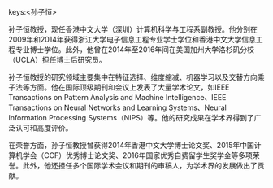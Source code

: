 keys:<孙子恒>


孙子恒教授，现任香港中文大学（深圳）计算机科学与工程系副教授。他分别在2009年和2014年获得浙江大学电子信息工程专业学士学位和香港中文大学信息工程专业博士学位。此外，他曾在2014年至2016年间在美国加州大学洛杉矶分校（UCLA）担任博士后研究员。

孙子恒教授的研究领域主要集中在特征选择、维度缩减、机器学习以及交替方向乘子法等方面。他在国际顶级期刊和会议上发表了大量学术论文，如IEEE Transactions on Pattern Analysis and Machine Intelligence、IEEE Transactions on Neural Networks and Learning Systems、Neural Information Processing Systems（NIPS）等。他的研究成果在学术界得到了广泛认可和高度评价。

在荣誉方面，孙子恒教授曾获得2014年香港中文大学博士论文奖、2015年中国计算机学会（CCF）优秀博士论文奖、2016年国家优秀自费留学生奖学金等多项荣誉。此外，他还担任多个国际学术会议和期刊的审稿人，为学术界的发展做出了贡献。